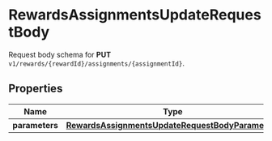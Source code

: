 

# RewardsAssignmentsUpdateRequestBody

Request body schema for **PUT** `v1/rewards/{rewardId}/assignments/{assignmentId}`.

## Properties

| Name | Type | Description |
|------------ | ------------- | ------------- |
|**parameters** | [**RewardsAssignmentsUpdateRequestBodyParameters**](RewardsAssignmentsUpdateRequestBodyParameters.md) |  |



